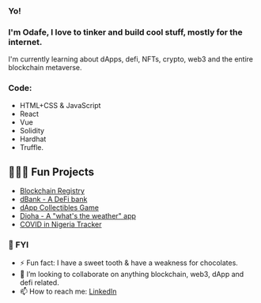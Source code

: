 ### Yo!

### I'm Odafe, I love to tinker and build cool stuff, mostly for the internet.

I'm currently learning about dApps, defi, NFTs, crypto, web3 and the entire blockchain metaverse. 

### Code: 

- HTML+CSS & JavaScript
- React
- Vue
- Solidity
- Hardhat
- Truffle.

## 🦸🏻‍♂️ Fun Projects

* [Blockchain Registry](https://blockchain-registry.vercel.app/)
* [dBank - A DeFi bank](https://github.com/od41/dbank)
* [dApp Collectibles Game](https://github.com/od41/mem-game)
* [Dioha - A "what's the weather" app](https://dioha-weather-od41.vercel.app)
* [COVID in Nigeria Tracker](https://covid19-visualiser.od41.vercel.app/)

### 🤔 FYI

- ⚡ Fun fact: I have a sweet tooth & have a weakness for chocolates.
- 👯 I’m looking to collaborate on anything blockchain, web3, dApp and defi related.
- 📫 How to reach me: [LinkedIn](https://linkedin.com/in/odafe-aror)


<!--
**od41/od41** is a ✨ _special_ ✨ repository because its `README.md` (this file) appears on your GitHub profile.

Here are some ideas to get you started:

- 🔭 I’m currently working on ...
- 🌱 I’m currently learning ...
- 👯 I’m looking to collaborate on ...
- 🤔 I’m looking for help with ...
- 💬 Ask me about ...
- 📫 How to reach me: ...
- 😄 Pronouns: ...
- 
-->
